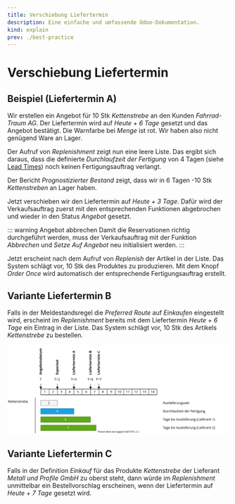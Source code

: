 ```yaml
---
title: Verschiebung Liefertermin
description: Eine einfache und umfassende Odoo-Dokumentation.
kind: explain
prev: ./best-practice
---
```

# Verschiebung Liefertermin

## Beispiel (Liefertermin A)

Wir erstellen ein Angebot für 10 Stk *Kettenstrebe* an den Kunden *Fahrrad-Traum AG*. Der Liefertermin wird auf *Heute + 6 Tage* gesetzt und das Angebot bestätigt. Die Warnfarbe bei *Menge* ist rot. Wir haben also nicht genügend Ware an Lager.

Der Aufruf von *Replenishment* zeigt nun eine leere Liste. Das ergibt sich daraus, dass die definierte *Durchlaufzeit der Fertigung* von 4 Tagen (siehe [Lead Times](Best%20Practice%20Definition%20Example%20Bicycle.md#Lead%20Times)) noch keinen Fertigungsauftrag verlangt.

Der Bericht *Prognostizierter Bestand* zeigt, dass wir in 6 Tagen -10 Stk *Kettenstreben* an Lager haben.

Jetzt verschieben wir den Liefertermin auf  *Heute + 3 Tage*. Dafür wird der Verkaufsauftrag zuerst mit den entsprechenden Funktionen abgebrochen und wieder in den Status *Angebot* gesetzt.

::: warning Angebot abbrechen
Damit die Reservationen richtig durchgeführt werden, muss der Verkaufsauftrag mit der Funktion *Abbrechen* und *Setze Auf Angebot* neu initialisiert werden.
:::

Jetzt erscheint nach dem Aufruf von *Replenish* der Artikel in der Liste. Das System schlägt vor, 10 Stk des Produktes zu produzieren. Mit dem Knopf *Order Once* wird automatisch der entsprechende Fertigungsauftrag erstellt.

## Variante Liefertermin B

Falls in der Meldestandsregel die *Preferred Route* auf *Einkaufen* eingestellt wird, erscheint im *Replenishment* bereits mit dem Liefertermin *Heute + 6 Tage* ein Eintrag in der Liste. Das System schlägt vor, 10 Stk des Artikels *Kettenstrebe* zu bestellen.

![Best Practice Definition Beispiel Fahrrad Lead Times Grafik](attachments/Best%20Practice%20Definition%20Beispiel%20Fahrrad%20Lead%20Times%20Grafik.svg)

## Variante Liefertermin C

Falls in der Definition *Einkauf* für das Produkte *Kettenstrebe* der Lieferant *Metall und Profile GmbH* zu oberst steht, dann würde im *Replenishment* unmittelbar ein Bestellvorschlag erscheinen, wenn der Liefertermin auf *Heute + 7 Tage* gesetzt wird.